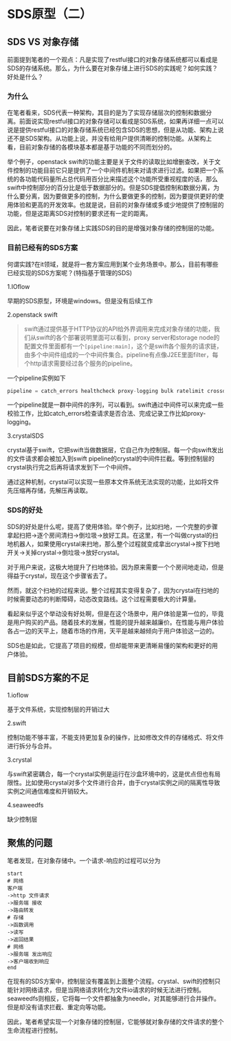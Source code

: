 # SDS原型（二）

## SDS VS 对象存储

前面提到笔者的一个观点：凡是实现了restful接口的对象存储系统都可以看成是SDS的存储系统。那么，为什么要在对象存储上进行SDS的实践呢？如何实践？好处是什么？

### 为什么

在笔者看来，SDS代表一种架构，其目的是为了实现存储层次的控制和数据分离。前面说实现restful接口的对象存储可以看成是SDS系统，如果再详细一点可以说是提供restful接口的对象存储系统已经包含SDS的思想，但是从功能、架构上说还不是SDS架构。从功能上说，并没有给用户提供清晰的控制功能。从架构上看，目前对象存储的各模块基本都是基于功能的不同而划分的。

举个例子，openstack swift的功能主要是关于文件的读取比如增删查改，关于文件控制的功能目前它只是提供了一个中间件机制来对请求进行过滤。如果把一个系统的各功能代码量所占总代码用百分比来描述这个功能所受重视程度的话，那么swift中控制部分的百分比是低于数据部分的。但是SDS提倡控制和数据分离，为什么要分离，因为要做更多的控制，为什么要做更多的控制，因为要提供更好的使用体验和更高的开发效率。也就是说，目前的对象存储或多或少地提供了控制层的功能，但是这距离SDS对控制的要求还有一定的距离。

因此，笔者说要在对象存储上实践SDS的目的是增强对象存储的控制层的功能。

### 目前已经有的SDS方案

何谓实践?在it领域，就是将一套方案应用到某个业务场景中。那么，目前有哪些已经实现的SDS方案呢？(特指基于管理的SDS)

1.IOflow 

早期的SDS原型，环境是windows。但是没有后续工作

2.openstack swift

>  swift通过提供基于HTTP协议的API给外界调用来完成对象存储的功能，我们从swift的各个部署说明里面可以看到，proxy server和storage node的配置文件里面都有一个`[pipeline:main]`，这个是swift各个服务的请求链，由多个中间件组成的一个中间件集合。pipeline有点像J2EE里面filter，每个http请求需要经过各个服务的pipeline。

一个pipeline实例如下

```python
pipeline = catch_errors healthcheck proxy-logging bulk ratelimit crossdomain slo cache tempurl tempauth staticweb account-quotas container-quotas proxy-logging proxy-server
```

一个pipeline就是一群中间件的序列，可以看到。swift通过中间件可以来完成一些校验工作，比如catch_errors检查请求是否合法、完成记录工作比如proxy-logging。

3.crystalSDS

crystal基于swift，它把swift当做数据层，它自己作为控制层。每一个向swift发出的文件请求都会被加入到swift pipeline的crystal的中间件拦截。等到控制层的crystal执行完之后再将请求发到下一个中间件。

通过这种机制，crystal可以实现一些原本文件系统无法实现的功能，比如将文件先压缩再存储，先解压再读取。

### SDS的好处

SDS的好处是什么呢，提高了使用体验。举个例子，比如扫地，一个完整的步骤拿起扫把->逐个房间清扫->倒垃圾->放好工具。在这里，有一个叫做crystal的扫地机器人，如果使用crystal来扫地，那么整个过程就变成拿出crystal->按下扫地开关->关掉crystal->倒垃圾->放好crystal。

对于用户来说，这极大地提升了扫地体验。因为原来需要一个个房间地走动，但是得益于crystal，现在这个步骤省去了。

然而，就这个扫地的过程来说。整个过程其实变得复杂了，因为crystal在扫地的时候需要动态的判断障碍，动态改变路线。这个过程需要极大的计算量。

看起来似乎这个举动没有好处啊，但是在这个场景中，用户体验是第一位的，毕竟是用户购买的产品。随着技术的发展，性能的提升越来越廉价。在性能与用户体验各占一边的天平上，随着市场的作用，天平是越来越倾向于用户体验这一边的。

SDS也是如此，它提高了项目的规模，但却能带来更清晰易懂的架构和更好的用户体验。

## 目前SDS方案的不足

1.ioflow

基于文件系统，实现控制层的开销过大

2.swift

控制功能不够丰富，不能支持更加复杂的操作，比如修改文件的存储格式、将文件进行拆分与合并。

3.crystal

与swift紧密耦合，每一个crystal实例是运行在沙盒环境中的，这是优点但也有局限性。比如使用crystal对多个文件进行合并，由于crystal实例之间的隔离性导致实例之间通信难度和开销较大。

4.seaweedfs

缺少控制层

## 聚焦的问题

笔者发现，在对象存储中。一个请求-响应的过程可以分为

```
start
# 网络
客户端
->http 文件请求
->服务端 接收
->路由转发
# 存储
->函数调用
->读写
->返回结果
# 网络
->服务端 发出响应
->客户端收到响应
end
```

在现有的SDS方案中，控制层没有覆盖到上面整个流程。crystal、swift的控制只能针对网络请求，但是当网络请求转化为文件io请求的时候无法进行控制。seaweedfs则相反，它将每一个文件都抽象为needle，对其能够进行合并操作。但是却没有请求拦截、重定向等功能。

因此，笔者希望实现一个对象存储的控制层，它能够就对象存储的文件请求的整个生命流程进行控制。